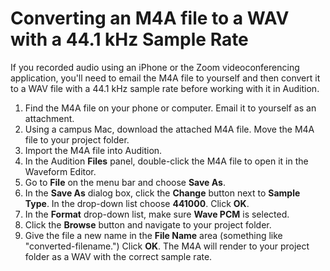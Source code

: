 # Converting an M4A file to a WAV with a 44.1 kHz Sample Rate

If you recorded audio using an iPhone or the Zoom videoconferencing application, you'll need to email the M4A file to yourself and then convert it to a WAV file with a 44.1 kHz sample rate before working with it in Audition. 

1. Find the M4A file on your phone or computer. Email it to yourself as an attachment.
2. Using a campus Mac, download the attached M4A file. Move the M4A file to your project folder. 
3. Import the M4A file into Audition.
4. In the Audition **Files** panel, double-click the M4A file to open it in the Waveform Editor.
5. Go to **File** on the menu bar and choose **Save As**.
6. In the **Save As** dialog box, click the **Change** button next to **Sample Type**. In the drop-down list choose **441000**. Click **OK**.
7. In the **Format** drop-down list, make sure **Wave PCM** is selected.
8. Click the **Browse** button and navigate to your project folder.
9. Give the file a new name in the **File Name** area \(something like "converted-filename."\) Click **OK**. The M4A will render to your project folder as a WAV with the correct sample rate.

